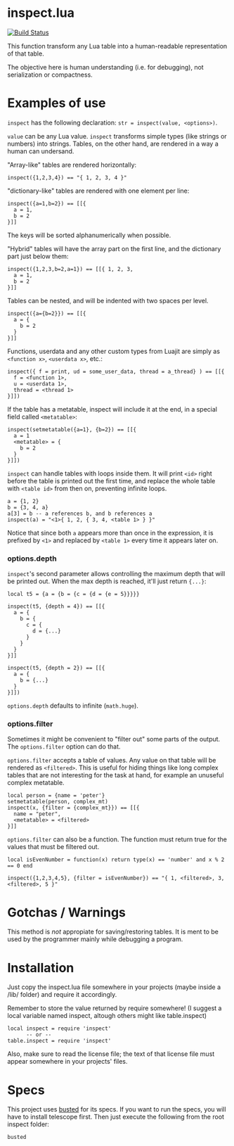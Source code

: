 inspect.lua
===========

[![Build Status](https://travis-ci.org/kikito/inspect.lua.png?branch=master)](https://travis-ci.org/kikito/inspect.lua)

This function transform any Lua table into a human-readable representation of that table.

The objective here is human understanding (i.e. for debugging), not serialization or compactness.

Examples of use
===============

`inspect` has the following declaration: `str = inspect(value, <options>)`.

`value` can be any Lua value. `inspect` transforms simple types (like strings or numbers) into strings. Tables, on the other
hand, are rendered in a way a human can undersand.

"Array-like" tables are rendered horizontally:

    inspect({1,2,3,4}) == "{ 1, 2, 3, 4 }"

"dictionary-like" tables are rendered with one element per line:

    inspect({a=1,b=2}) == [[{
      a = 1,
      b = 2
    }]]

The keys will be sorted alphanumerically when possible.

"Hybrid" tables will have the array part on the first line, and the dictionary part just below them:

    inspect({1,2,3,b=2,a=1}) == [[{ 1, 2, 3,
      a = 1,
      b = 2
    }]]

Tables can be nested, and will be indented with two spaces per level.

    inspect({a={b=2}}) == [[{
      a = {
        b = 2
      }
    }]]

Functions, userdata and any other custom types from Luajit are simply as `<function x>`, `<userdata x>`, etc.:

    inspect({ f = print, ud = some_user_data, thread = a_thread} ) == [[{
      f = <function 1>,
      u = <userdata 1>,
      thread = <thread 1>
    }]])

If the table has a metatable, inspect will include it at the end, in a special field called `<metatable>`:

    inspect(setmetatable({a=1}, {b=2}) == [[{
      a = 1
      <metatable> = {
        b = 2
      }
    }]])

`inspect` can handle tables with loops inside them. It will print `<id>` right before the table is printed out the first time, and replace the whole table with `<table id>` from then on, preventing infinite loops.

    a = {1, 2}
    b = {3, 4, a}
    a[3] = b -- a references b, and b references a
    inspect(a) = "<1>{ 1, 2, { 3, 4, <table 1> } }"

Notice that since both `a` appears more than once in the expression, it is prefixed by `<1>` and replaced by `<table 1>` every time it appears later on.

### options.depth

`inspect`'s second parameter allows controlling the maximum depth that will be printed out. When the max depth is reached, it'll just return `{...}`:

    local t5 = {a = {b = {c = {d = {e = 5}}}}}

    inspect(t5, {depth = 4}) == [[{
      a = {
        b = {
          c = {
            d = {...}
          }
        }
      }
    }]]

    inspect(t5, {depth = 2}) == [[{
      a = {
        b = {...}
      }
    }]])

`options.depth` defaults to infinite (`math.huge`).

### options.filter

Sometimes it might be convenient to "filter out" some parts of the output. The `options.filter` option can do that.

`options.filter` accepts a table of values. Any value on that table will be rendered as `<filtered>`. This is useful for hiding things like long complex tables that are not interesting for the task at hand, for example an unuseful complex metatable.

    local person = {name = 'peter'}
    setmetatable(person, complex_mt)
    inspect(x, {filter = {complex_mt}}) == [[{
      name = "peter",
      <metatable> = <filtered>
    }]]

`options.filter` can also be a function. The function must return true for the values that must be filtered out.

    local isEvenNumber = function(x) return type(x) == 'number' and x % 2 == 0 end

    inspect({1,2,3,4,5}, {filter = isEvenNumber}) == "{ 1, <filtered>, 3, <filtered>, 5 }"


Gotchas / Warnings
==================

This method is *not* appropiate for saving/restoring tables. It is ment to be used by the programmer mainly while debugging a program.

Installation
============

Just copy the inspect.lua file somewhere in your projects (maybe inside a /lib/ folder) and require it accordingly.

Remember to store the value returned by require somewhere! (I suggest a local variable named inspect, altough others might like table.inspect)

    local inspect = require 'inspect'
          -- or --
    table.inspect = require 'inspect'

Also, make sure to read the license file; the text of that license file must appear somewhere in your projects' files.

Specs
=====

This project uses [busted](http://olivinelabs.com/busted/) for its specs. If you want to run the specs, you will have to install telescope first. Then just execute the following from the root inspect folder:

    busted


